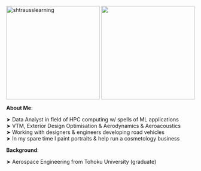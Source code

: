 <img align="center" height="250em" src="https://github-readme-streak-stats.herokuapp.com/?user=shtrausslearning&theme=ayu-mirage" alt="shtrausslearning"/> <img align="center" height="250em" src="https://github-readme-stats.anuraghazra1.vercel.app/api/top-langs/?username=shtrausslearning&layout=compact&theme=ayu-mirage"/>

<b>About Me</b>:

➤ Data Analyst in field of HPC computing w/ spells of ML applications <br>
➤ VTM, Exterior Design Optimisation & Aerodynamics & Aeroacoustics <br>
➤ Working with designers & engineers developing road vehicles <br>
➤ In my spare time I paint portraits & help run a cosmetology business <br>

<b>Background</b>: <br>

➤ Aerospace Engineering from Tohoku University (graduate)
